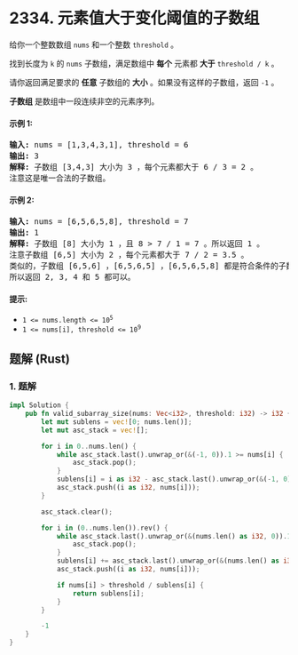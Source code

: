 # 2334. 元素值大于变化阈值的子数组
给你一个整数数组 `nums` 和一个整数 `threshold` 。

找到长度为 `k` 的 `nums` 子数组，满足数组中 **每个** 元素都 **大于** `threshold / k` 。

请你返回满足要求的 **任意** 子数组的 **大小** 。如果没有这样的子数组，返回 `-1` 。

**子数组** 是数组中一段连续非空的元素序列。

#### 示例 1:
<pre>
<strong>输入:</strong> nums = [1,3,4,3,1], threshold = 6
<strong>输出:</strong> 3
<strong>解释:</strong> 子数组 [3,4,3] 大小为 3 ，每个元素都大于 6 / 3 = 2 。
注意这是唯一合法的子数组。
</pre>

#### 示例 2:
<pre>
<strong>输入:</strong> nums = [6,5,6,5,8], threshold = 7
<strong>输出:</strong> 1
<strong>解释:</strong> 子数组 [8] 大小为 1 ，且 8 > 7 / 1 = 7 。所以返回 1 。
注意子数组 [6,5] 大小为 2 ，每个元素都大于 7 / 2 = 3.5 。
类似的，子数组 [6,5,6] ，[6,5,6,5] ，[6,5,6,5,8] 都是符合条件的子数组。
所以返回 2, 3, 4 和 5 都可以。
</pre>

#### 提示:
* <code>1 <= nums.length <= 10<sup>5</sup></code>
* <code>1 <= nums[i], threshold <= 10<sup>9</sup></code>

## 题解 (Rust)

### 1. 题解
```Rust
impl Solution {
    pub fn valid_subarray_size(nums: Vec<i32>, threshold: i32) -> i32 {
        let mut sublens = vec![0; nums.len()];
        let mut asc_stack = vec![];

        for i in 0..nums.len() {
            while asc_stack.last().unwrap_or(&(-1, 0)).1 >= nums[i] {
                asc_stack.pop();
            }
            sublens[i] = i as i32 - asc_stack.last().unwrap_or(&(-1, 0)).0;
            asc_stack.push((i as i32, nums[i]));
        }

        asc_stack.clear();

        for i in (0..nums.len()).rev() {
            while asc_stack.last().unwrap_or(&(nums.len() as i32, 0)).1 >= nums[i] {
                asc_stack.pop();
            }
            sublens[i] += asc_stack.last().unwrap_or(&(nums.len() as i32, 0)).0 - i as i32 - 1;
            asc_stack.push((i as i32, nums[i]));

            if nums[i] > threshold / sublens[i] {
                return sublens[i];
            }
        }

        -1
    }
}
```
